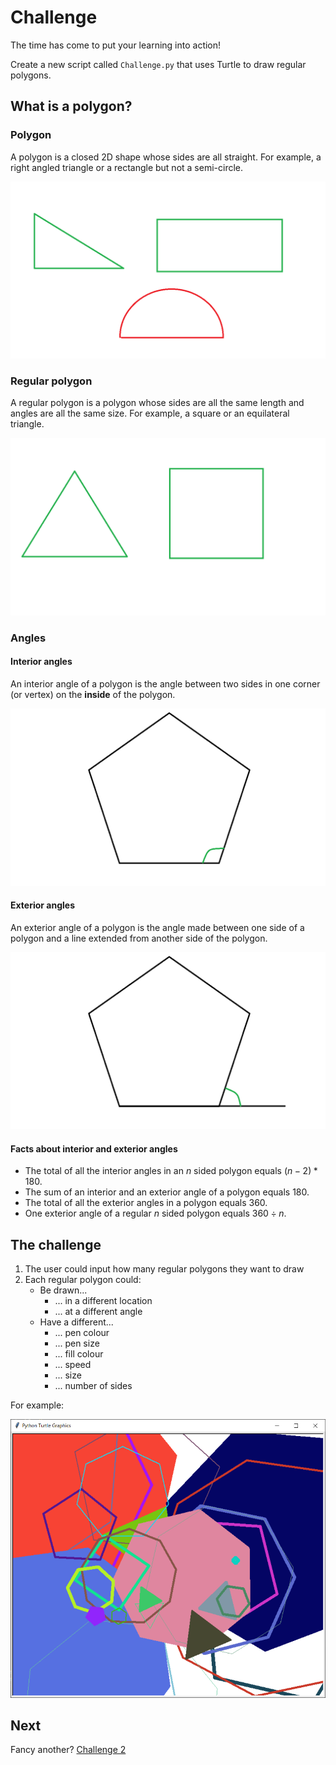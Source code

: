 # Challenge

The time has come to put your learning into action!

Create a new script called `Challenge.py` that uses Turtle to draw regular polygons.

## What is a polygon?

### Polygon

A polygon is a closed 2D shape whose sides are all straight. For example, a right angled triangle or a rectangle but not a semi-circle.

![image](./polygons.png)

### Regular polygon

A regular polygon is a polygon whose sides are all the same length and angles are all the same size. For example, a square or an equilateral triangle.

![image](./regular_polygons.png)


### Angles

#### Interior angles

An interior angle of a polygon is the angle between two sides in one corner (or vertex) on the **inside** of the polygon.


![image](./interior_angle.png)

#### Exterior angles

An exterior angle of a polygon is the angle made between one side of a polygon and a line extended from another side of the polygon.

![image](./exterior_angle.png)

#### Facts about interior and exterior angles

- The total of all the interior angles in an $n$ sided polygon equals $(n - 2) * 180$.
- The sum of an interior and an exterior angle of a polygon equals 180.
- The total of all the exterior angles in a polygon equals 360.
- One exterior angle of a regular $n$ sided polygon equals $360 ÷ n$.


## The challenge

1. The user could input how many regular polygons they want to draw
2. Each regular polygon could:
    - Be drawn...
        - ... in a different location
        - ... at a different angle
    - Have a different...
        - ... pen colour
        - ... pen size
        - ... fill colour
        - ... speed
        - ... size
        - ... number of sides

For example:

![image](./example.PNG)

## Next

Fancy another? [Challenge 2](04-challenge2.md)